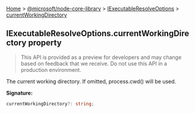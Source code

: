 [Home](./index) &gt; [@microsoft/node-core-library](./node-core-library.md) &gt; [IExecutableResolveOptions](./node-core-library.iexecutableresolveoptions.md) &gt; [currentWorkingDirectory](./node-core-library.iexecutableresolveoptions.currentworkingdirectory.md)

## IExecutableResolveOptions.currentWorkingDirectory property

> This API is provided as a preview for developers and may change based on feedback that we receive. Do not use this API in a production environment.
> 

The current working directory. If omitted, process.cwd() will be used.

<b>Signature:</b>

```typescript
currentWorkingDirectory?: string;
```
